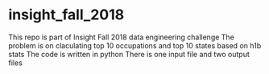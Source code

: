 # insight_fall_2018
This repo is part of Insight Fall 2018 data engineering challenge
The problem is on claculating top 10 occupations and top 10 states based on h1b stats
The code is written in python
There is one input file and two output files
